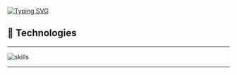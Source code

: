 

[![Typing SVG](https://readme-typing-svg.demolab.com?font=Montserrat&size=28&duration=4000&pause=80&color=F7002C&multiline=true&random=false&width=500&height=70&lines=Ruslan+Zakirov;Frontend-developer)](https://git.io/typing-svg)



## 🔧 Technologies


---
![skills](https://skillicons.dev/icons?i=react,redux,js,ts,jest,html,css,mui)


---








